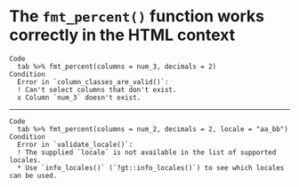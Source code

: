 # The `fmt_percent()` function works correctly in the HTML context

    Code
      tab %>% fmt_percent(columns = num_3, decimals = 2)
    Condition
      Error in `column_classes_are_valid()`:
      ! Can't select columns that don't exist.
      x Column `num_3` doesn't exist.

---

    Code
      tab %>% fmt_percent(columns = num_2, decimals = 2, locale = "aa_bb")
    Condition
      Error in `validate_locale()`:
      ! The supplied `locale` is not available in the list of supported locales.
      * Use `info_locales()` (`?gt::info_locales()`) to see which locales can be used.

